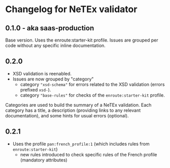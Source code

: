 # Changelog for NeTEx validator

## 0.1.0 - aka saas-production

Base version. Uses the enroute:starter-kit profile. Issues are grouped per code
without any specific inline documentation.

## 0.2.0

- XSD validation is reenabled.
- Issues are now grouped by "category"
  - category `"xsd-schema"` for errors related to the XSD validation (errors
      prefixed `xsd-`).
  - category `"base-rules"` for checks of the `enroute:starter-kit` profile.

Categories are used to build the summary of a NeTEx validation. Each category
has a title, a description (providing links to any relevant documentation), and
some hints for usual errors (optional).

## 0.2.1

- Uses the profile `pan:french_profile:1` (which includes rules from
    `enroute:starter-kit`)
  - new rules introduced to check specific rules of the French profile
      (mandatory attributes)
